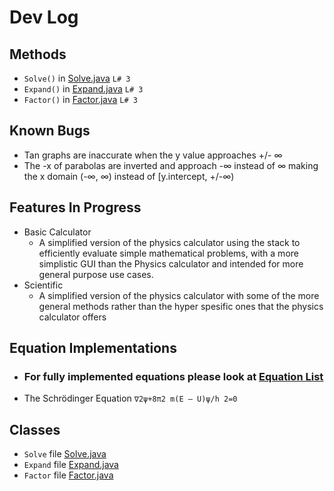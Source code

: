 # Dev Log 
## Methods 

- `Solve()` in [Solve.java](src/main/java/com/example/gcalc/advancedCalculations/Solve.java) `L# 3`
- `Expand()` in [Expand.java](src/main/java/com/example/gcalc/advancedCalculations/Expand.java) `L# 3`
- `Factor()` in [Factor.java](src/main/java/com/example/gcalc/advancedCalculations/Factor.java) `L# 3`
## Known Bugs

- Tan graphs are inaccurate when the y value approaches +/- ∞
- The -x of parabolas are inverted and approach -∞ instead of ∞ making the x domain (-∞, ∞) instead of [y.intercept, +/-∞)
## Features In Progress

- Basic Calculator 
  - A simplified version of the physics calculator using the stack to efficiently evaluate simple mathematical problems, with a more  simplistic GUI than the Physics calculator and intended for more general purpose use cases.
- Scientific 
  - A simplified version of the physics calculator with some of the more general methods rather than the hyper spesific ones that the physics calculator offers
## Equation Implementations

* ### For fully implemented equations please look at [Equation List](supportedEquationList.md)

- The Schrödinger Equation `∇2ψ+8π2 m(E – U)ψ/h 2=0`
## Classes

- `Solve` file [Solve.java](src/main/java/com/example/gcalc/advancedCalculations/Solve.java)
- `Expand` file [Expand.java](src/main/java/com/example/gcalc/advancedCalculations/Expand.java)
- `Factor` file [Factor.java](src/main/java/com/example/gcalc/advancedCalculations/Factor.java)